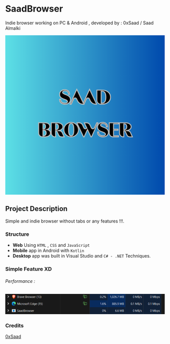 # SaadBrowser
Indie browser working on PC &amp; Android , developed by : 0xSaad / Saad Almalki

![image](readmeimgs/logo.png)

## Project Description
Simple and indie browser without tabs or any features !!!.

### Structure
- **Web** Using `HTML` , `CSS` and `JavaScript`
- **Mobile** app in Android with `Kotlin`
- **Desktop** app was built in Visual Studio and `C# - .NET` Techniques.


### Simple Feature XD
###### Performance :
![performance](readmeimgs/performance.png)


### Credits
[0xSaad](https://x.com/0xdonzdev)